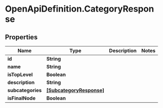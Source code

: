 # OpenApiDefinition.CategoryResponse

## Properties

Name | Type | Description | Notes
------------ | ------------- | ------------- | -------------
**id** | **String** |  | 
**name** | **String** |  | 
**isTopLevel** | **Boolean** |  | 
**description** | **String** |  | 
**subcategories** | [**[SubcategoryResponse]**](SubcategoryResponse.md) |  | 
**isFinalNode** | **Boolean** |  | 


